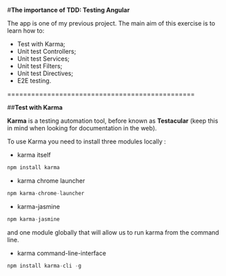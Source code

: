 #**The importance of TDD: Testing Angular**

The app is one of my previous project. The main aim of this exercise is to learn how to:

- Test with Karma;
- Unit test Controllers;
- Unit test Services;
- Unit test Filters;
- Unit test Directives;
- E2E testing.


===============================================

##**Test with Karma**

**Karma** is a testing automation tool, before known as __Testacular__ (keep this in mind when looking for documentation in the web).

To use Karma you need to install three modules locally :

- karma itself
```javascript
npm install karma
```

- karma chrome launcher
```javascript 
npm karma-chrome-launcher
``` 

- karma-jasmine
```javascript
npm karma-jasmine
```

and one module globally that will allow us to run karma from the command line.

- karma command-line-interface

```javascript
npm install karma-cli -g
```

